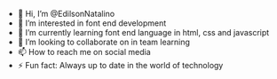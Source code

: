 - 👋 Hi, I’m @EdilsonNatalino
- 👀 I’m interested in font end development
- 🌱 I’m currently learning font end language in html, css and javascript
- 💞️ I’m looking to collaborate on in team learning
- 📫 How to reach me on social media 
- ⚡ Fun fact: Always up to date in the world of technology

<!---
EdilsonNatalino/EdilsonNatalino is a ✨ special ✨ repository because its `README.md` (this file) appears on your GitHub profile.
You can click the Preview link to take a look at your changes.
--->
